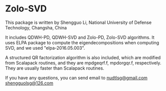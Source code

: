 # Zolo-SVD

This package is written by Shengguo Li, National University of Defense Technology, Changsha, China

It includes QDWH-PD, QDWH-SVD and Zolo-PD, Zolo-SVD algorithms.
It uses ELPA package to compute the eigendecompositions when computing SVD, and
we used "elpa-2016.05.003".

A structured QR factorization algorithm is also included, which are modified from Scalapack routines,
and they are mpdgeqrf.f, mpdorgqr.f, respectively.
They are usually faster than Scalapack routines.

If you have any questions, you can send email to
nudtlsg@gmail.com
shengguolsg@126.com
